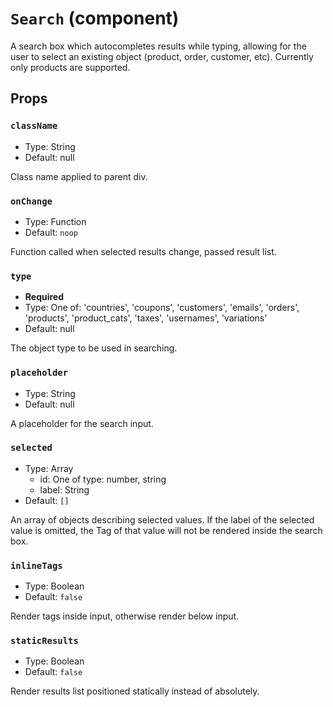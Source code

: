 `Search` (component)
====================

A search box which autocompletes results while typing, allowing for the user to select an existing object
(product, order, customer, etc). Currently only products are supported.

Props
-----

### `className`

- Type: String
- Default: null

Class name applied to parent div.

### `onChange`

- Type: Function
- Default: `noop`

Function called when selected results change, passed result list.

### `type`

- **Required**
- Type: One of: 'countries', 'coupons', 'customers', 'emails', 'orders', 'products', 'product_cats', 'taxes', 'usernames', 'variations'
- Default: null

The object type to be used in searching.

### `placeholder`

- Type: String
- Default: null

A placeholder for the search input.

### `selected`

- Type: Array
  - id: One of type: number, string
  - label: String
- Default: `[]`

An array of objects describing selected values. If the label of the selected
value is omitted, the Tag of that value will not be rendered inside the
search box.

### `inlineTags`

- Type: Boolean
- Default: `false`

Render tags inside input, otherwise render below input.

### `staticResults`

- Type: Boolean
- Default: `false`

Render results list positioned statically instead of absolutely.

